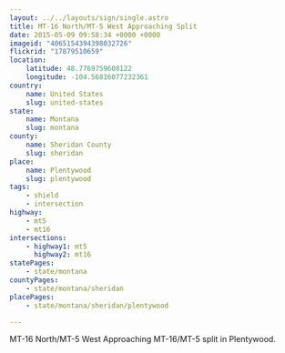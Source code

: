 ```yaml
---
layout: ../../layouts/sign/single.astro
title: MT-16 North/MT-5 West Approaching Split
date: 2015-05-09 09:58:34 +0000 +0000
imageid: "4065154394398032726"
flickrid: "17879510659"
location:
    latitude: 48.7769759608122
    longitude: -104.56816077232361
country:
    name: United States
    slug: united-states
state:
    name: Montana
    slug: montana
county:
    name: Sheridan County
    slug: sheridan
place:
    name: Plentywood
    slug: plentywood
tags:
    - shield
    - intersection
highway:
    - mt5
    - mt16
intersections:
    - highway1: mt5
      highway2: mt16
statePages:
    - state/montana
countyPages:
    - state/montana/sheridan
placePages:
    - state/montana/sheridan/plentywood

---
```

MT-16 North/MT-5 West Approaching MT-16/MT-5 split in Plentywood.